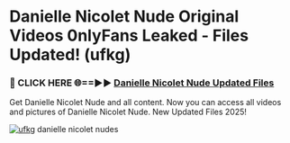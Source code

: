 # Danielle Nicolet Nude Original Videos 0nlyFans Leaked - Files Updated! (ufkg)

<h3>🔴 CLICK HERE 🌐==►► <a href="https://tinyurl.com/yrmya6cz" rel="nofollow">Danielle Nicolet Nude Updated Files</a></h3>

Get Danielle Nicolet Nude and all content. Now you can access all videos and pictures of Danielle Nicolet Nude. New Updated Files 2025!

[![ufkg](https://i.imgur.com/FMdXYCs.gif)](https://tinyurl.com/yrmya6cz)
danielle nicolet nudes